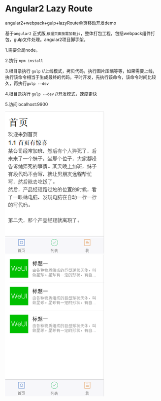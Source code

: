 # Angular2 Lazy Route

angular2+webpack+gulp+lazyRoute单页移动开发demo

基于`angular2` 正式版,`根据页面按需加载js`，整体打包工程，包括webpack组件打包，gulp文件处理。angular2项目脚手架。


1.需要全局node。


2.执行
`npm install`

3.根目录执行
`gulp`  //上线模式，拷贝代码，执行图片压缩等等，如果需要上线，执行该命令相当于生成最终的代码。平时开发，先执行该命令，该命令时间比较久，再执行`gulp --dev`


4.根目录执行
`gulp --dev`  //开发模式，速度更快

5.访问localhost:9900

![001](001.png?v=1)
![002](002.png?v=1)



